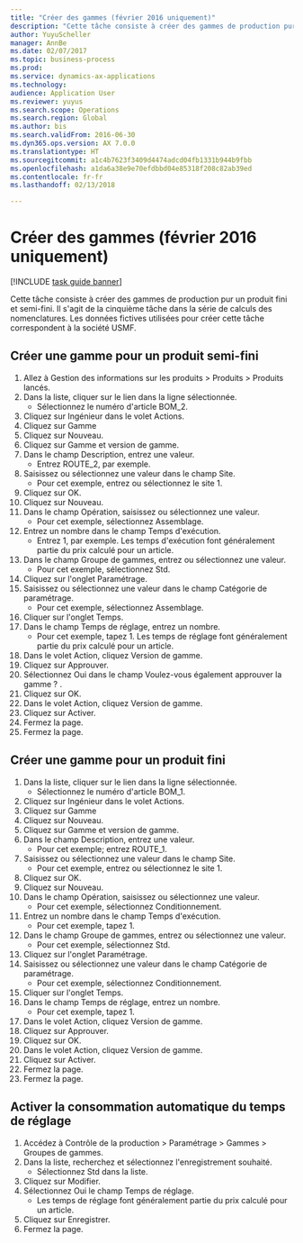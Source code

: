 ```yaml
--- 
title: "Créer des gammes (février 2016 uniquement)"
description: "Cette tâche consiste à créer des gammes de production pur un produit fini et semi-fini."
author: YuyuScheller
manager: AnnBe
ms.date: 02/07/2017
ms.topic: business-process
ms.prod: 
ms.service: dynamics-ax-applications
ms.technology: 
audience: Application User
ms.reviewer: yuyus
ms.search.scope: Operations
ms.search.region: Global
ms.author: bis
ms.search.validFrom: 2016-06-30
ms.dyn365.ops.version: AX 7.0.0
ms.translationtype: HT
ms.sourcegitcommit: a1c4b7623f3409d4474adcd04fb1331b944b9fbb
ms.openlocfilehash: a1da6a38e9e70efdbbd04e85318f208c82ab39ed
ms.contentlocale: fr-fr
ms.lasthandoff: 02/13/2018

---
```

# <a name="create-routes-february-2016-only"></a>Créer des gammes (février 2016 uniquement)

[!INCLUDE [task guide banner](../../includes/task-guide-banner.md)]

Cette tâche consiste à créer des gammes de production pur un produit fini et semi-fini. Il s'agit de la cinquième tâche dans la série de calculs des nomenclatures. Les données fictives utilisées pour créer cette tâche correspondent à la société USMF.


## <a name="create-a-route-for-a-semi-finished-product"></a>Créer une gamme pour un produit semi-fini
1. Allez à Gestion des informations sur les produits > Produits > Produits lancés.
2. Dans la liste, cliquer sur le lien dans la ligne sélectionnée.
    * Sélectionnez le numéro d'article BOM_2.  
3. Cliquez sur Ingénieur dans le volet Actions.
4. Cliquez sur Gamme
5. Cliquez sur Nouveau.
6. Cliquez sur Gamme et version de gamme.
7. Dans le champ Description, entrez une valeur.
    * Entrez ROUTE_2, par exemple.  
8. Saisissez ou sélectionnez une valeur dans le champ Site.
    * Pour cet exemple, entrez ou sélectionnez le site 1.  
9. Cliquez sur OK.
10. Cliquez sur Nouveau.
11. Dans le champ Opération, saisissez ou sélectionnez une valeur.
    * Pour cet exemple, sélectionnez Assemblage.  
12. Entrez un nombre dans le champ Temps d'exécution.
    * Entrez 1, par exemple. Les temps d'exécution font généralement partie du prix calculé pour un article.  
13. Dans le champ Groupe de gammes, entrez ou sélectionnez une valeur.
    * Pour cet exemple, sélectionnez Std.  
14. Cliquez sur l'onglet Paramétrage.
15. Saisissez ou sélectionnez une valeur dans le champ Catégorie de paramétrage.
    * Pour cet exemple, sélectionnez Assemblage.  
16. Cliquer sur l'onglet Temps.
17. Dans le champ Temps de réglage, entrez un nombre.
    * Pour cet exemple, tapez 1. Les temps de réglage font généralement partie du prix calculé pour un article.  
18. Dans le volet Action, cliquez Version de gamme.
19. Cliquez sur Approuver.
20. Sélectionnez Oui dans le champ Voulez-vous également approuver la gamme ? .
21. Cliquez sur OK.
22. Dans le volet Action, cliquez Version de gamme.
23. Cliquez sur Activer.
24. Fermez la page.
25. Fermez la page.

## <a name="create-a-route-for-a-finished-product"></a>Créer une gamme pour un produit fini
1. Dans la liste, cliquer sur le lien dans la ligne sélectionnée.
    * Sélectionnez le numéro d'article BOM_1.  
2. Cliquez sur Ingénieur dans le volet Actions.
3. Cliquez sur Gamme
4. Cliquez sur Nouveau.
5. Cliquez sur Gamme et version de gamme.
6. Dans le champ Description, entrez une valeur.
    * Pour cet exemple; entrez ROUTE_1.  
7. Saisissez ou sélectionnez une valeur dans le champ Site.
    * Pour cet exemple, entrez ou sélectionnez le site 1.  
8. Cliquez sur OK.
9. Cliquez sur Nouveau.
10. Dans le champ Opération, saisissez ou sélectionnez une valeur.
    * Pour cet exemple, sélectionnez Conditionnement.  
11. Entrez un nombre dans le champ Temps d'exécution.
    * Pour cet exemple, tapez 1.  
12. Dans le champ Groupe de gammes, entrez ou sélectionnez une valeur.
    * Pour cet exemple, sélectionnez Std.  
13. Cliquez sur l'onglet Paramétrage.
14. Saisissez ou sélectionnez une valeur dans le champ Catégorie de paramétrage.
    * Pour cet exemple, sélectionnez Conditionnement.  
15. Cliquer sur l'onglet Temps.
16. Dans le champ Temps de réglage, entrez un nombre.
    * Pour cet exemple, tapez 1.  
17. Dans le volet Action, cliquez Version de gamme.
18. Cliquez sur Approuver.
19. Cliquez sur OK.
20. Dans le volet Action, cliquez Version de gamme.
21. Cliquez sur Activer.
22. Fermez la page.
23. Fermez la page.

## <a name="enable-automatic-consumption-of-setup-time"></a>Activer la consommation automatique du temps de réglage
1. Accédez à Contrôle de la production > Paramétrage > Gammes > Groupes de gammes.
2. Dans la liste, recherchez et sélectionnez l'enregistrement souhaité.
    * Sélectionnez Std dans la liste.  
3. Cliquez sur Modifier.
4. Sélectionnez Oui le champ Temps de réglage.
    * Les temps de réglage font généralement partie du prix calculé pour un article.  
5. Cliquez sur Enregistrer.
6. Fermez la page.



